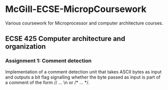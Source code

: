 # McGill-ECSE-MicropCoursework
Various coursework for Microprocessor and computer architecture courses.

## ECSE 425 Computer architecture and organization

### Assignment 1: Comment detection

Implementation of a comment detection unit that takes ASCII bytes as input and outputs a bit flag signalling whether the byte passed as input is part of a comment of the form // ... \n or /* ... */. 
